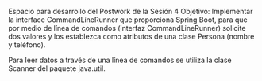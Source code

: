 Espacio para desarrollo del Postwork de la Sesión 4
Objetivo:
Implementar la interface CommandLineRunner que proporciona Spring Boot, para que por medio de línea de comandos (interfaz CommandLineRunner)
solicite dos valores y los establezca como atributos de una clase Persona (nombre y teléfono).

Para leer datos a través de una línea de comandos se utiliza la clase Scanner del paquete java.util.
